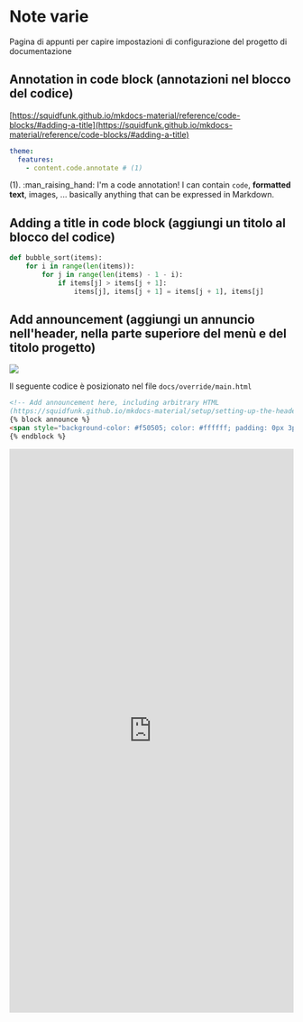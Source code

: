 # Note varie
Pagina di appunti per capire impostazioni di configurazione del progetto di documentazione

## Annotation in code block (annotazioni nel blocco del codice)

[https://squidfunk.github.io/mkdocs-material/reference/code-blocks/#adding-a-title](https://squidfunk.github.io/mkdocs-material/reference/code-blocks/#adding-a-title)


``` yaml
theme:
  features:
    - content.code.annotate # (1)
```

(1).  :man_raising_hand: I'm a code annotation! I can contain `code`, __formatted
    text__, images, ... basically anything that can be expressed in Markdown.



## Adding a title in code block (aggiungi un titolo al blocco del codice)

``` py title="bubble_sort.py"
def bubble_sort(items):
    for i in range(len(items)):
        for j in range(len(items) - 1 - i):
            if items[j] > items[j + 1]:
                items[j], items[j + 1] = items[j + 1], items[j]
```


## Add announcement (aggiungi un annuncio nell'header, nella parte superiore del menù e del titolo progetto)
![](https://user-images.githubusercontent.com/3757525/139603760-edc4a47f-b19e-4be7-b684-633cf4c4cebc.png)

Il seguente codice è posizionato nel file `docs/override/main.html`

``` html
<!-- Add announcement here, including arbitrary HTML 
(https://squidfunk.github.io/mkdocs-material/setup/setting-up-the-header/#announcement-bar) -->
{% block announce %}
<span style="background-color: #f50505; color: #ffffff; padding: 0px 3px; border-radius: 4px;"><b>Importante news</b>:</span> questa è una <strong><span style="color: #ff0000;">prova</span></strong> di announcement nell'header sopra il titolo, ed è posizionata dal rigo 5 a 8 del file <code> main.html </code>
{% endblock %}
```

<iframe width="100%" height="1000px" frameBorder="0" src="https://github.com/cirospat/cirospataro/blob/main/docs/note.md?plain=1#L36"></iframe> 
